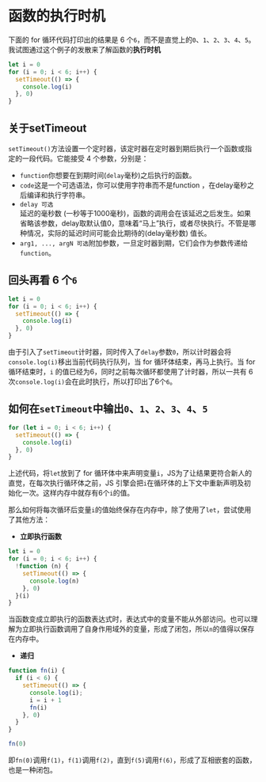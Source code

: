 # 函数的执行时机

下面的 for 循环代码打印出的结果是 6 个`6`，而不是直觉上的`0`、`1`、`2`、`3`、`4`、`5`。我试图通过这个例子的发散来了解函数的**执行时机**

```js
let i = 0
for (i = 0; i < 6; i++) {
  setTimeout(() => {
    console.log(i)
  }, 0)
}
```

## 关于setTimeout

`setTimeout()`方法设置一个定时器，该定时器在定时器到期后执行一个函数或指定的一段代码。它能接受 4 个参数，分别是：

- `function`你想要在到期时间(`delay`毫秒)之后执行的函数。
- `code`这是一个可选语法，你可以使用字符串而不是function ，在delay毫秒之后编译和执行字符串。
- `delay 可选`  
  延迟的毫秒数 (一秒等于1000毫秒)，函数的调用会在该延迟之后发生。如果省略该参数，delay取默认值0，意味着“马上”执行，或者尽快执行。不管是哪种情况，实际的延迟时间可能会比期待的(delay毫秒数) 值长。
- `arg1, ..., argN 可选`附加参数，一旦定时器到期，它们会作为参数传递给`function`。

## 回头再看 6 个`6`

```js
let i = 0
for (i = 0; i < 6; i++) {
  setTimeout(() => {
    console.log(i)
  }, 0)
}
```

由于引入了`setTimeout`计时器，同时传入了`delay`参数`0`，所以计时器会将`console.log(i)`移出当前代码执行队列，当 for 循环体结束，再马上执行。当 for 循环结束时，`i`
的值已经为6，同时之前每次循环都使用了计时器，所以一共有 6 次`console.log(i)`会在此时执行，所以打印出了6个`6`。

## 如何在`setTimeout`中输出`0`、`1`、`2`、`3`、`4`、`5`

```js
for (let i = 0; i < 6; i++) {
  setTimeout(() => {
    console.log(i)
  }, 0)
}
```

上述代码，将`let`放到了 for 循环体中来声明变量`i`，JS为了让结果更符合新人的直觉，在每次执行循环体之前，JS 引擎会把`i`在循环体的上下文中重新声明及初始化一次。这样内存中就存有6个`i`的值。

那么如何将每次循环后变量`i`的值始终保存在内存中，除了使用了`let`，尝试使用了其他方法：

- **立即执行函数**

```js
let i = 0
for (i = 0; i < 6; i++) {
  !function (n) {
    setTimeout(() => {
      console.log(n)
    }, 0)
  }(i)
}
```

当函数变成立即执行的函数表达式时，表达式中的变量不能从外部访问。也可以理解为立即执行函数调用了自身作用域外的变量，形成了闭包，所以`n`的值得以保存在内存中。

- **递归**

```js
function fn(i) {
  if (i < 6) {
    setTimeout(() => {
      console.log(i);
      i = i + 1
      fn(i)
    }, 0)
  }
}

fn(0)
```

即`fn(0)`调用`f(1)`，`f(1)`调用`f(2)`，直到`f(5)`调用`f(6)`，形成了互相嵌套的函数，也是一种闭包。